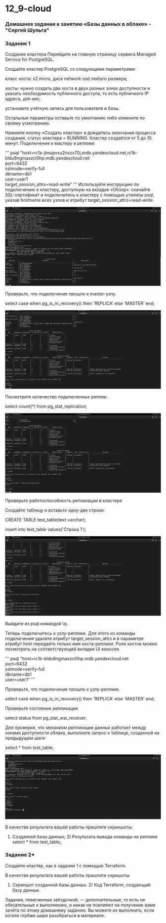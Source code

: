# 12_9-cloud
### Домашнее задание к занятию «Базы данных в облаке» - "Сергей Шульга"

### Задание 1

Создание кластера
Перейдите на главную страницу сервиса Managed Service for PostgreSQL.

Создайте кластер PostgreSQL со следующими параметрами:

класс хоста: s2.micro, диск network-ssd любого размера;

хосты: нужно создать два хоста в двух разных зонах доступности и указать необходимость публичного доступа, то есть публичного IP адреса, для них;

установите учётную запись для пользователя и базы.

Остальные параметры оставьте по умолчанию либо измените по своему усмотрению.

Нажмите кнопку «Создать кластер» и дождитесь окончания процесса создания, статус кластера = RUNNING. Кластер создаётся от 5 до 10 минут.
Подключение к мастеру и реплике

'''
psql "host=rc1a-jlmupvxu2nxzx70j.mdb.yandexcloud.net,rc1b-bldu8ngmaxzci0hp.mdb.yandexcloud.net \
    port=6432 \
    sslmode=verify-full \
    dbname=db1 \
    user=user1 \
    target_session_attrs=read-write"
'''
Используйте инструкцию по подключению к кластеру, доступную на вкладке «Обзор»: cкачайте SSL-сертификат и подключитесь к кластеру с помощью утилиты psql, указав hostname всех узлов и атрибут target_session_attrs=read-write.

![alt text](https://github.com/SergeiShulga/12_9-cloud/blob/main/img/001.png)

Проверьте, что подключение прошло к master-узлу.

select case when pg_is_in_recovery() then 'REPLICA' else 'MASTER' end;

![alt text](https://github.com/SergeiShulga/12_9-cloud/blob/main/img/003.png)

Посмотрите количество подключенных реплик:

select count(*) from pg_stat_replication;

![alt text](https://github.com/SergeiShulga/12_9-cloud/blob/main/img/004.png)

Проверьте работоспособность репликации в кластере

Создайте таблицу и вставьте одну-две строки.

CREATE TABLE test_table(text varchar);

insert into test_table values('Строка 1');

![alt text](https://github.com/SergeiShulga/12_9-cloud/blob/main/img/005.png)

Выйдите из psql командой \q.

Теперь подключитесь к узлу-реплике. Для этого из команды подключения удалите атрибут target_session_attrs и в параметре атрибут host передайте только имя хоста-реплики. Роли хостов можно посмотреть на соответствующей вкладке UI консоли.

'''
psql "host=rc1b-bldu8ngmaxzci0hp.mdb.yandexcloud.net \
    port=6432 \
    sslmode=verify-full \
    dbname=db1 \
    user=user1"
'''

Проверьте, что подключение прошло к узлу-реплике.

select case when pg_is_in_recovery() then 'REPLICA' else 'MASTER' end;

Проверьте состояние репликации

select status from pg_stat_wal_receiver;

Для проверки, что механизм репликации данных работает между зонами доступности облака, выполните запрос к таблице, созданной на предыдущем шаге:

select * from test_table;

![alt text](https://github.com/SergeiShulga/12_9-cloud/blob/main/img/007.png)

В качестве результата вашей работы пришлите скриншоты:

1) Созданной базы данных; 2) Результата вывода команды на реплике select * from test_table;.

### Задание 2*
Создайте кластер, как в задании 1 с помощью Terraform.

В качестве результата вашей работы пришлите скришоты:

1) Скриншот созданной базы данных. 2) Код Terraform, создающий базу данных.

Задания, помеченные звёздочкой, — дополнительные, то есть не обязательные к выполнению, и никак не повлияют на получение вами зачёта по этому домашнему заданию. Вы можете их выполнить, если хотите глубже шире разобраться в материале.

